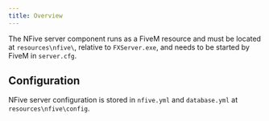 ```yaml
---
title: Overview
---
```


The NFive server component runs as a FiveM resource and must be located at `resources\nfive\`, relative to `FXServer.exe`, and needs to be started by FiveM in `server.cfg`.

## Configuration

NFive server configuration is stored in `nfive.yml` and `database.yml` at `resources\nfive\config`.
